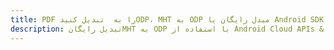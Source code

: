 ---title: PDF را به  تبدیل کنیدODP، MHT به ODP مبدل رایگان یا Android SDKdescription: تبدیل رایگانMHT به ODP با استفاده از Android Cloud APIs & SDK همچنین اسناد PDF را در Cloud ایجاد، ویرایش و رندر کنید.---